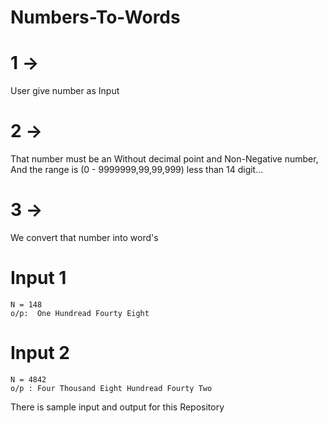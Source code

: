 # Numbers-To-Words

# 1 ->
  User give number as Input
  
# 2 ->
  That number must be an Without decimal point and Non-Negative number, And the range is (0 - 9999999,99,99,999) less than 14 digit...
  
# 3 ->
  We convert that number into word's
  

# Input 1
    N = 148
    o/p:  One Hundread Fourty Eight
    
# Input 2
    N = 4842
    o/p : Four Thousand Eight Hundread Fourty Two

There is sample input and output for this Repository
